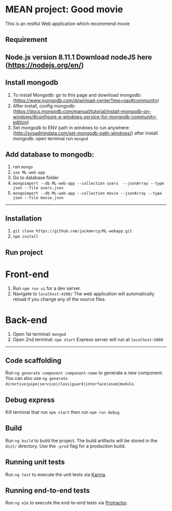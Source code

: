 # MEAN project: Good movie

This is an restful Web application which recommend movie
## Requirement
Node.js version 8.11.1
Download nodeJS here (https://nodejs.org/en/)
---

## Install mongodb 
1. To install Mongodb: go to this page and download mongodb: (https://www.mongodb.com/download-center?jmp=nav#community)
2. After install, config mongodb: (https://docs.mongodb.com/manual/tutorial/install-mongodb-on-windows/#configure-a-windows-service-for-mongodb-community-edition)
3. Set mongodb to ENV path in windows to run anywhere: (http://sysadmindata.com/set-mongodb-path-windows/)
after install mongodb: open terminal run `mongod`

## Add database to mongodb:
1. run `mongo`
2. `use ML-web-app`
3. Go to database folder
4. `mongoimport --db ML-web-app --collection users  --jsonArray --type json --file users.json` 
5. `mongoimport --db ML-web-app --collection movie --jsonArray --type json --file movie.json`

---

## Installation
1. `git clone https://github.com/jackmercy/ML-webapp.git`
2. `npm install`

## Run project

# Front-end
1. Run `npm run ui` for a dev server. 
2. Navigate to `localhost:4200/`
The web application will automatically reload if you change any of the source files.
# Back-end
1. Open 1st terminal: `mongod`
2. Open 2nd terminal: `npm start`
Express server will run at `localhost:5000`

---

## Code scaffolding
Run `ng generate component component-name` to generate a new component. You can also use `ng generate directive|pipe|service|class|guard|interface|enum|module`.

## Debug express
Kill terminal that run `npm start` then run `npm run debug`
## Build

Run `ng build` to build the project. The build artifacts will be stored in the `dist/` directory. Use the `-prod` flag for a production build.

## Running unit tests

Run `ng test` to execute the unit tests via [Karma](https://karma-runner.github.io).

## Running end-to-end tests

Run `ng e2e` to execute the end-to-end tests via [Protractor](http://www.protractortest.org/).



